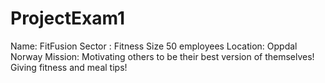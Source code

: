 # ProjectExam1

Name: FitFusion 
Sector : Fitness 
Size 50 employees
Location: Oppdal Norway 
Mission: Motivating others to be their best version of themselves! Giving fitness and meal tips! 
